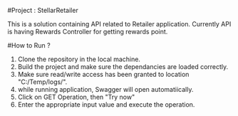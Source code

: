 #Project : StellarRetailer

This is a solution containing API related to Retailer application. Currently API is having Rewards Controller for getting rewards point.


#How to Run ?

1. Clone the repository in the local machine.
2. Build the project and make sure the dependancies are loaded correctly.
3. Make sure read/write access has been granted to location "C:/Temp/logs/".
4. while running application, Swagger will open automatiically.
5. Click on GET Operation, then "Try now"
6. Enter the appropriate input value and execute the operation.

